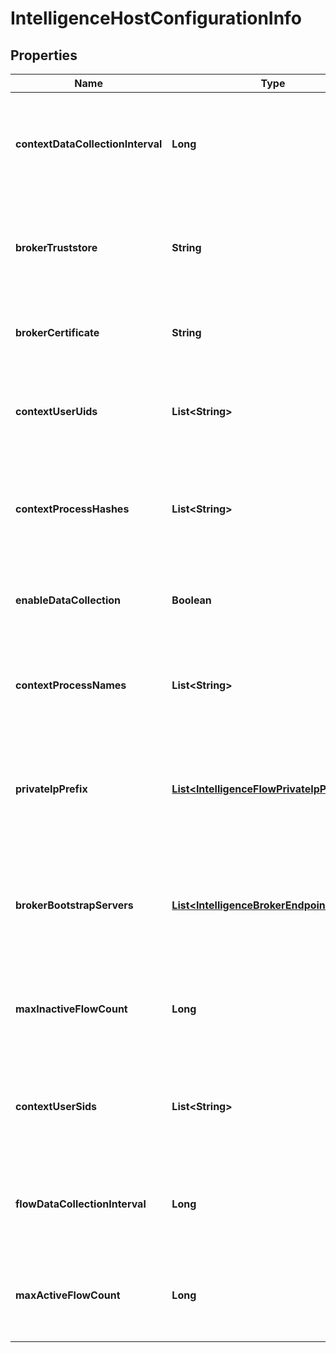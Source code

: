 # IntelligenceHostConfigurationInfo

## Properties
Name | Type | Description | Notes
------------ | ------------- | ------------- | -------------
**contextDataCollectionInterval** | **Long** | Interval in minute of reporting VM guest context data to NSX-Intelligence.  |  [optional]
**brokerTruststore** | **String** | A truststore to establish the trust between NSX and NSX-Intelligence brokers.  |  [optional]
**brokerCertificate** | **String** | A broker certificate to verify the identity of brokers.  |  [optional]
**contextUserUids** | **List&lt;String&gt;** | List of linux user uid to collect context data. Empty implies all users.  |  [optional]
**contextProcessHashes** | **List&lt;String&gt;** | List of hashes of processes to collect context data. Empty implies all processes.  |  [optional]
**enableDataCollection** | **Boolean** | Enable NSX-Intelligence data collection in host nodes.  |  [optional]
**contextProcessNames** | **List&lt;String&gt;** | List of processes to collect context data. Empty implies all processes.  |  [optional]
**privateIpPrefix** | [**List&lt;IntelligenceFlowPrivateIpPrefixInfo&gt;**](IntelligenceFlowPrivateIpPrefixInfo.md) | List of private IP prefix that NSX-Intelligence network flow is collected from.  |  [optional]
**brokerBootstrapServers** | [**List&lt;IntelligenceBrokerEndpointInfo&gt;**](IntelligenceBrokerEndpointInfo.md) | List of NSX-Intelligence broker endpoints that host nodes contact initially.  |  [optional]
**maxInactiveFlowCount** | **Long** | Maximum inactive network flow to collect in collection interval.  |  [optional]
**contextUserSids** | **List&lt;String&gt;** | List of windows user sid to collect context data. Empty implies all users.  |  [optional]
**flowDataCollectionInterval** | **Long** | Interval in minute of reporting network flow data to NSX-Intelligence.  |  [optional]
**maxActiveFlowCount** | **Long** | Maximum active network flow to collect in collection interval.  |  [optional]

